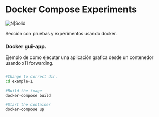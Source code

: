 # Docker Compose Experiments

![N|Solid](https://www.openshift.org/img/logo-docker-h.svg)

Sección con pruebas y experimentos usando docker.

### Docker gui-app.

Ejemplo de como ejecutar una aplicación grafica desde un contenedor usando x11 forwarding.
```sh

#Change to correct dir.
cd example-1

#Build the image
docker-compose build

#Start the container
docker-compose up

```
